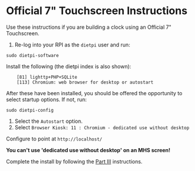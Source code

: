 # Official 7" Touchscreen Instructions
Use these instructions if you are building a clock using an Official 7" Touchscreen.

1. Re-log into your RPI as the `dietpi` user and run:
```
sudo dietpi-software
```
Install the following (the dietpi index is also shown):
```
    [81] lighttp+PHP+SQLite
    [113] Chromium: web browser for desktop or autostart
```

After these have been installed, you should be offered the opportunity to select startup options. If not, run:
```
sudo dietpi-config
```

1. Select the `Autostart` option.
2. Select `Browser Kiosk: 11 : Chromium - dedicated use without desktop`

Configure to point at `http://localhost/`

**You can't use 'dedicated use without desktop' on an MHS screen!**

Complete the install by following the [Part III](part-three.md) instructions.
